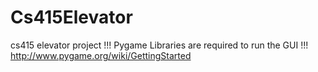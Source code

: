 # Cs415Elevator
cs415 elevator project
 !!! Pygame Libraries are required to run the GUI !!! 
 http://www.pygame.org/wiki/GettingStarted 
